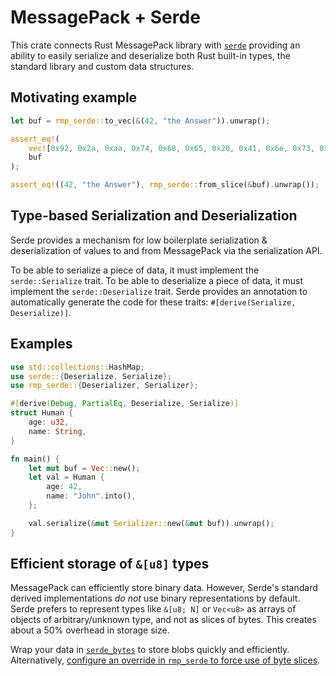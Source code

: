 # MessagePack + Serde

This crate connects Rust MessagePack library with [`serde`][serde] providing an ability to
easily serialize and deserialize both Rust built-in types, the standard library and custom data
structures.

## Motivating example

```rust
let buf = rmp_serde::to_vec(&(42, "the Answer")).unwrap();

assert_eq!(
    vec![0x92, 0x2a, 0xaa, 0x74, 0x68, 0x65, 0x20, 0x41, 0x6e, 0x73, 0x77, 0x65, 0x72],
    buf
);

assert_eq!((42, "the Answer"), rmp_serde::from_slice(&buf).unwrap());
```

## Type-based Serialization and Deserialization

Serde provides a mechanism for low boilerplate serialization & deserialization of values to and
from MessagePack via the serialization API.

To be able to serialize a piece of data, it must implement the `serde::Serialize` trait. To be
able to deserialize a piece of data, it must implement the `serde::Deserialize` trait. Serde
provides an annotation to automatically generate the code for these
traits: `#[derive(Serialize, Deserialize)]`.

## Examples

```rust
use std::collections::HashMap;
use serde::{Deserialize, Serialize};
use rmp_serde::{Deserializer, Serializer};

#[derive(Debug, PartialEq, Deserialize, Serialize)]
struct Human {
    age: u32,
    name: String,
}

fn main() {
    let mut buf = Vec::new();
    let val = Human {
        age: 42,
        name: "John".into(),
    };

    val.serialize(&mut Serializer::new(&mut buf)).unwrap();
}
```

## Efficient storage of `&[u8]` types

MessagePack can efficiently store binary data. However, Serde's standard derived implementations *do not* use binary representations by default. Serde prefers to represent types like `&[u8; N]` or `Vec<u8>` as arrays of objects of arbitrary/unknown type, and not as slices of bytes. This creates about a 50% overhead in storage size.

Wrap your data in [`serde_bytes`](https://lib.rs/crates/serde_bytes) to store blobs quickly and efficiently. Alternatively, [configure an override in `rmp_serde` to force use of byte slices](https://docs.rs/rmp-serde/latest/rmp_serde/encode/struct.Serializer.html#method.with_bytes).

[serde]: https://serde.rs/
